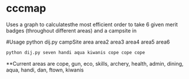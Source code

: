 # cccmap
Uses a graph to calculatesthe most efficient order to take 6 given merit badges (throughout different areas) and a campsite in

#Usage
python dij.py campSite area area2 area3 area4 area5 area6
```python
python dij.py seven handi aqua kiwanis cope cope cope
```
**Current areas are cope, gun, eco, skills, archery, health, admin, dining, aqua, handi, dan, ftown, kiwanis
